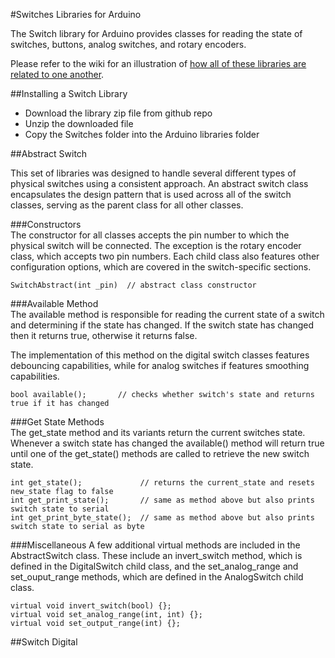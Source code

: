 #Switches Libraries for Arduino  
  
The Switch library for Arduino provides classes for reading the state of switches, buttons, analog switches, and rotary encoders.   
  
Please refer to the wiki for an illustration of [how all of these libraries are related to one another](https://github.com/julioterra/Switches/wiki).
  
##Installing a Switch Library  
  
* Download the library zip file from github repo
* Unzip the downloaded file
* Copy the Switches folder into the Arduino libraries folder
  
##Abstract Switch  
  
This set of libraries was designed to handle several different types of physical switches using a consistent approach. An abstract switch class encapsulates the design pattern that is used across all of the switch classes, serving as the parent class for all other classes.   
  
###Constructors  
The constructor for all classes accepts the pin number to which the physical switch will be connected. The exception is the rotary encoder class, which accepts two pin numbers. Each child class also features other configuration options, which are covered in the switch-specific sections.

```
SwitchAbstract(int _pin)  // abstract class constructor
```  
  
###Available Method  
The available method is responsible for reading the current state of a switch and determining if the state has changed. If the switch state has changed then it returns true, otherwise it returns false. 

The implementation of this method on the digital switch classes features debouncing capabilities, while  for analog switches if features smoothing capabilities.  
  
```
bool available();       // checks whether switch's state and returns true if it has changed
```  
  
###Get State Methods  
The get_state method and its variants return the current switches state. Whenever a switch state has changed the available() method will return true until one of the get_state() methods are called to retrieve the new switch state.
  
```
int get_state();        	 // returns the current_state and resets new_state flag to false
int get_print_state();  	 // same as method above but also prints switch state to serial
int get_print_byte_state();  // same as method above but also prints switch state to serial as byte
```

###Miscellaneous
A few additional virtual methods are included in the AbstractSwitch class. These include an invert_switch method, which is defined in the DigitalSwitch child class, and the set_analog_range and set_ouput_range methods, which are defined in the AnalogSwitch child class.

```
virtual void invert_switch(bool) {};
virtual void set_analog_range(int, int) {};
virtual void set_output_range(int) {};
```

##Switch Digital  
  

  


